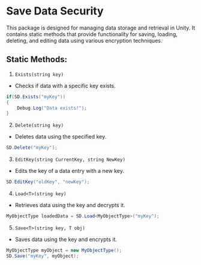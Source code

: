 # Save Data Security
This package is designed for managing data storage
and retrieval in Unity. It contains static methods
that provide functionality for saving, loading,
deleting, and editing data using various
encryption techniques.

## Static Methods:

1. `Exists(string key)`
- Checks if data with a specific key exists.
```csharp
if(SD.Exists("myKey"))
{
    Debug.Log("Data exists!");
}
```

2. `Delete(string key)`
- Deletes data using the specified key.
```csharp
SD.Delete("myKey");
```

3. `EditKey(string CurrentKey, string NewKey)`
- Edits the key of a data entry with a new key.
```csharp
SD.EditKey("oldKey", "newKey");
```

4. `Load<T>(string key)`
- Retrieves data using the key and decrypts it.
```csharp
MyObjectType loadedData = SD.Load<MyObjectType>("myKey");
```

5. `Save<T>(string key, T obj)`
- Saves data using the key and encrypts it.
```csharp
MyObjectType myObject = new MyObjectType();
SD.Save("myKey", myObject);
```
